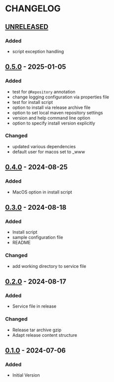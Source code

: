 # CHANGELOG

## [UNRELEASED]

### Added

- script exception handling

## [0.5.0] - 2025-01-05

### Added

- test for `@Repository` annotation
- change logging configuration via properties file
- test for install script
- option to install via release archive file
- option to set local maven repository settings
- version and help command line option
- option to specify install version explicitly 

### Changed

- updated various dependencies
- default user for macos set to _www

## [0.4.0] - 2024-08-25

### Added

- MacOS option in install script

## [0.3.0] - 2024-08-18

### Added

- Install script
- sample configuration file
- README

### Changed

- add working directory to service file

## [0.2.0] - 2024-08-17

### Added

- Service file in release

### Changed

- Release tar archive gzip
- Adapt release content structure

## [0.1.0] - 2024-07-06

### Added

- Initial Version

[0.5.0]: https://github.com/EdwarDDay/kotlin-server-scripts/releases/tag/0.5.0

[0.4.0]: https://github.com/EdwarDDay/kotlin-server-scripts/releases/tag/0.4.0

[0.3.0]: https://github.com/EdwarDDay/kotlin-server-scripts/releases/tag/0.3.0

[0.2.0]: https://github.com/EdwarDDay/kotlin-server-scripts/releases/tag/0.2.0

[0.1.0]: https://github.com/EdwarDDay/kotlin-server-scripts/releases/tag/0.1.0

[UNRELEASED]: https://github.com/EdwarDDay/kotlin-server-scripts
